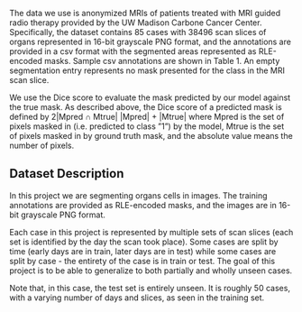 The data we use is anonymized MRIs of patients treated with MRI guided radio therapy provided by the UW Madison Carbone Cancer Center. Specifically, the dataset contains 85 cases with 38496 scan slices of organs represented in 16-bit grayscale PNG format, and the annotations are provided in a csv format with the segmented areas represented as RLE-encoded masks. Sample csv annotations are shown in Table 1. An empty segmentation entry represents no mask presented for the class in the MRI scan slice.


We use the Dice score to evaluate the mask predicted by our model against the true mask. As described above, the Dice score of a predicted mask is defined by
2|Mpred ∩ Mtrue|
|Mpred| + |Mtrue|
where Mpred is the set of pixels masked in (i.e. predicted to class ”1”) by the model, Mtrue is the set of pixels masked in by ground truth mask, and the absolute value means the number of pixels.


## Dataset Description
In this project we are segmenting organs cells in images. The training annotations are provided as RLE-encoded masks, and the images are in 16-bit grayscale PNG format.

Each case in this project is represented by multiple sets of scan slices (each set is identified by the day the scan took place). Some cases are split by time (early days are in train, later days are in test) while some cases are split by case - the entirety of the case is in train or test. The goal of this project is to be able to generalize to both partially and wholly unseen cases.

Note that, in this case, the test set is entirely unseen. It is roughly 50 cases, with a varying number of days and slices, as seen in the training set.
